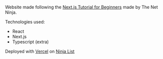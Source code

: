 Website made following the <a href="https://www.youtube.com/playlist?list=PL4cUxeGkcC9g9gP2onazU5-2M-AzA8eBw">Next.js Tutorial for Beginners</a> made by The Net Ninja.

Technologies used:
- React
- Next.js
- Typescript (extra)

Deployed with [Vercel](https://vercel.com/new?utm_medium=default-template&filter=next.js&utm_source=create-next-app&utm_campaign=create-next-app-readme) on
[Ninja List](https://ninja-list-jfresco.vercel.app/)

